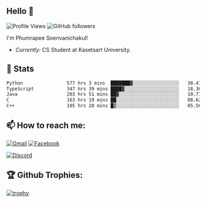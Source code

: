
<h2>Hello 👋</h2> 

![Profile Views](https://komarev.com/ghpvc/?username=Homiez09&label=Profile%20views&color=0e75b6&style=flat)
![GitHub followers](https://img.shields.io/github/followers/HomieZ09.svg?style=social&label=Follow)


I'm Phumrapee Soenvanichakul!

- <i>Currently:</i> CS Student at Kasetsart University.

<h2>👀 Stats</h2>

<!--START_SECTION:waka-->

```txt
Python                577 hrs 3 mins  ███████▓░░░░░░░░░░░░░░░░░   30.47 %
TypeScript            347 hrs 39 mins ████▓░░░░░░░░░░░░░░░░░░░░   18.36 %
Java                  203 hrs 51 mins ██▓░░░░░░░░░░░░░░░░░░░░░░   10.77 %
C                     163 hrs 19 mins ██░░░░░░░░░░░░░░░░░░░░░░░   08.62 %
C++                   105 hrs 20 mins █▒░░░░░░░░░░░░░░░░░░░░░░░   05.56 %
```

<!--END_SECTION:waka-->

<h2>📫 How to reach me:</h2>

<a href="mailto:phumrapeesoen1@gmail.com">![Gmail](https://img.shields.io/badge/Gmail-D14836?style=for-the-badge&logo=gmail&logoColor=white)</a> 
<a href="https://web.facebook.com/phumrapee.soenvanichakul.3/">![Facebook](https://img.shields.io/badge/Facebook-4267B2?style=for-the-badge&logo=facebook&logoColor=white)</a>

<a href="https://discord.gg/EWnAEUtFVm">![Discord](https://discord.c99.nl/widget/theme-1/297740667784921089.png)</a> 

<h2>🏆 Github Trophies:</h2>

[![trophy](https://github-profile-trophy.vercel.app/?username=Homiez09&theme=discord&row=1)](https://github.com/ryo-ma/github-profile-trophy)
